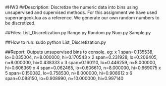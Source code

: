 #HW3 
##Description:
Discretize the numeric data into bins using unsupervised and supervised methods.
For this assignment we have used superrangeok.lua as a reference. We generate our own random numbers to be discretized.


##Files:
List_Discretization.py
Range.py
Random.py
Num.py
Sample.py

##How to run:
sudo python List_Discretization.py

##Report:
Outputs unsupervised bins to console.
eg:
x 1 span=0.135538, lo=0.035004, n=8.000000, hi=0.170543
x 2 span=0.231928, lo=0.206405, n=8.000000, hi=0.438333
x 3 span=0.160110, lo=0.446259, n=8.000000, hi=0.606369
x 4 span=0.062465, lo=0.606610, n=8.000000, hi=0.669075
x 5 span=0.150082, lo=0.758530, n=8.000000, hi=0.908612
x 6 span=0.088150, lo=0.908990, n=10.000000, hi=0.997140
